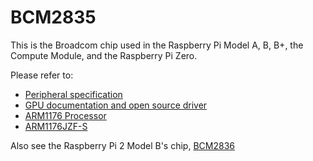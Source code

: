 # BCM2835

This is the Broadcom chip used in the Raspberry Pi Model A, B, B+, the Compute Module, and the Raspberry Pi Zero.

Please refer to:

- [Peripheral specification](BCM2835-ARM-Peripherals.pdf)
- [GPU documentation and open source driver](http://www.broadcom.com/support/)
- [ARM1176 Processor](https://www.arm.com/products/processors/classic/arm11/arm1176.php)
- [ARM1176JZF-S](http://infocenter.arm.com/help/index.jsp?topic=/com.arm.doc.ddi0301h/index.html)

Also see the Raspberry Pi 2 Model B's chip, [BCM2836](../bcm2836/README.md)
